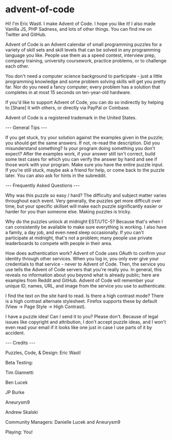# advent-of-code
Hi! I'm Eric Wastl. I make Advent of Code. I hope you like it! I also made Vanilla JS, PHP Sadness, and lots of other things. You can find me on Twitter and GitHub.

Advent of Code is an Advent calendar of small programming puzzles for a variety of skill sets and skill levels that can be solved in any programming language you like. People use them as a speed contest, interview prep, company training, university coursework, practice problems, or to challenge each other.

You don't need a computer science background to participate - just a little programming knowledge and some problem solving skills will get you pretty far. Nor do you need a fancy computer; every problem has a solution that completes in at most 15 seconds on ten-year-old hardware.

If you'd like to support Advent of Code, you can do so indirectly by helping to [Share] it with others, or directly via PayPal or Coinbase.

Advent of Code is a registered trademark in the United States.

--- General Tips ---

If you get stuck, try your solution against the examples given in the puzzle; you should get the same answers. If not, re-read the description. Did you misunderstand something? Is your program doing something you don't expect? After the examples work, if your answer still isn't correct, build some test cases for which you can verify the answer by hand and see if those work with your program. Make sure you have the entire puzzle input. If you're still stuck, maybe ask a friend for help, or come back to the puzzle later. You can also ask for hints in the subreddit.

--- Frequently Asked Questions ---

Why was this puzzle so easy / hard? The difficulty and subject matter varies throughout each event. Very generally, the puzzles get more difficult over time, but your specific skillset will make each puzzle significantly easier or harder for you than someone else. Making puzzles is tricky.

Why do the puzzles unlock at midnight EST/UTC-5? Because that's when I can consistently be available to make sure everything is working. I also have a family, a day job, and even need sleep occasionally. If you can't participate at midnight, that's not a problem; many people use private leaderboards to compete with people in their area.

How does authentication work? Advent of Code uses OAuth to confirm your identity through other services. When you log in, you only ever give your credentials to that service - never to Advent of Code. Then, the service you use tells the Advent of Code servers that you're really you. In general, this reveals no information about you beyond what is already public; here are examples from Reddit and GitHub. Advent of Code will remember your unique ID, names, URL, and image from the service you use to authenticate.

I find the text on the site hard to read. Is there a high contrast mode? There is a high contrast alternate stylesheet. Firefox supports these by default (View -> Page Style -> High Contrast).

I have a puzzle idea! Can I send it to you? Please don't. Because of legal issues like copyright and attribution, I don't accept puzzle ideas, and I won't even read your email if it looks like one just in case I use parts of it by accident.

--- Credits ---

Puzzles, Code, & Design: Eric Wastl

Beta Testing:

Tim Giannetti

Ben Lucek

JP Burke

Aneurysm9

Andrew Skalski

Community Managers: Danielle Lucek and Aneurysm9

Playing: You!
